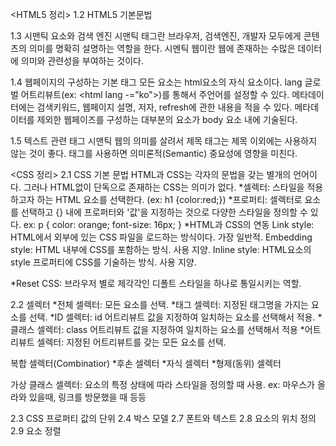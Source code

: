 <HTML5 정리>
1.2 HTML5 기본문법

1.3 시맨틱 요소와 검색 엔진
시맨틱 태그란 브라우저, 검색엔진, 개발자 모두에게 콘텐츠의 의미를 명확히 설명하는 역할을 한다. 시멘틱 웹이란 웹에 존재하는 수많은 데이터에 의미와 관련성을 부여하는 것이다. 

1.4 웹페이지의 구성하는 기본 태그
모든 요소는 html요소의 자식 요소이다. lang 글로벌 어트리뷰트(ex: <html lang -="ko">)를 통해서 주언어를 설정할 수 있다. 메타데이터에는 검색키워드, 웹페이지 설명, 저자, refresh에 관한 내용을 적을 수 있다. 메타데이터를 제외한 웹페이즈를 구성하는 대부분의 요소가 body 요소 내에 기술된다.

1.5 텍스트 관련 태그
시맨틱 웹의 의미를 살려서 제목 태그는 제목 이외에는 사용하지 않는 것이 좋다. 태그를 사용하면 의미론적(Semantic) 중요성에 영향을 미친다. 


<CSS 정리>
2.1 CSS 기본 문법
HTML과 CSS는 각자의 문법을 갖는 별개의 언어이다. 그러나 HTML없이 단독으로 존재하는 CSS는 의미가 없다. 
*셀렉터: 스타일을 적용하고자 하는 HTML 요소를 선택한다. 
(ex: h1 {color:red;})
*프로퍼티: 셀렉터로 요소를 선택하고 {} 내에 프로퍼터와 '값'을 지정하는 것으로 다양한 스타일을 정의할 수 있다.
ex: p {
        color: orange;
        font-size: 16px;
    }
*HTML과 CSS의 연동
Link style: HTML에서 외부에 있는 CSS 파일을 로드하는 방식이다. 가장 일반적.
Embedding style: HTML 내부에 CSS를 포함하는 방식. 사용 지양.
Inline style: HTML요소의 style 프로퍼티에 CSS를 기술하는 방식. 사용 지양.

*Reset CSS: 브라우저 별로 제각각인 디폴트 스타일을 하나로 통일시키는 역할.

2.2 셀렉터
*전체 셀렉터: 모든 요소를 선택. 
*태그 셀렉터: 지정된 태그명을 가지는 요소를 선택.
*ID 셀렉터: id 어트리뷰트 값을 지정하여 일치하는 요소를 선택해서 적용.
*클래스 셀렉터: class 어트리뷰트 값을 지정하여 일치하는 요소를 선택해서 적용
*어트리뷰트 셀렉터: 지정된 어트리뷰트를 갖는 모든 요소를 선택.

복합 셀렉터(Combinatior)
*후손 셀렉터
*자식 셀렉터
*형제(동위) 셀렉터

가상 클래스 셀렉터: 요소의 특정 상태에 따라 스타일을 정의할 때 사용.
ex: 마우스가 올라와 있을때, 링크를 방문했을 때 등등

2.3 CSS 프로퍼티 값의 단위
2.4 박스 모델
2.7 폰트와 텍스트
2.8 요소의 위치 정의
2.9 요소 정렬